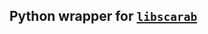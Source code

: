 Python wrapper for [`libscarab`](https://hcrypt.com/)
-----------------------------------------------------


